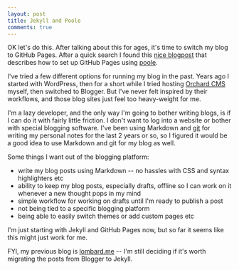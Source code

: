 ```yaml
---
layout: post
title: Jekyll and Poole
comments: true
---
```


OK let's do this. After talking about this for ages, it's time to switch my blog to GitHub Pages. After a quick search I found this [nice blogpost](http://joshualande.com/jekyll-github-pages-poole/) that describes how to set up GitHub Pages using [poole](https://github.com/poole/poole).

I've tried a few different options for running my blog in the past. Years ago I started with WordPress, then for a short while I tried hosting [Orchard CMS](http://orchardproject.net/) myself, then switched to Blogger. But I've never felt inspired by their workflows, and those blog sites just feel too heavy-weight for me.

I'm a lazy developer, and the only way I'm going to bother writing blogs, is if I can do it with fairly little friction. I don't want to log into a website or bother with special blogging software. I've been using Markdown and [git](https://bitbucket.org/) for writing my personal notes for the last 2 years or so, so I figured it would be a good idea to use Markdown and git for my blog as well.

Some things I want out of the blogging platform:

- write my blog posts using Markdown -- no hassles with CSS and syntax highlighters etc
- ability to keep my blog posts, especially drafts, offline so I can work on it whenever a new thought pops in my mind
- simple workflow for working on drafts until I'm ready to publish a post
- not being tied to a specific blogging platform
- being able to easily switch themes or add custom pages etc

I'm just starting with Jekyll and GitHub Pages now, but so far it seems like this might just work for me.

FYI, my previous blog is [lombard.me](http://lombard.me) -- I'm still deciding if it's worth migrating the posts from Blogger to Jekyll.
